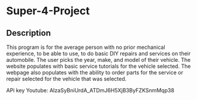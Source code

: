 # Super-4-Project

## Description 

This program is for the average person with no prior mechanical experience, to be able to use, to do basic DIY repairs and services on their automobile.
The user picks the year, make, and model of their vehicle.
The website populates with basic service tutorials for the vehicle selected.
The webpage also populates with the ability to order parts for the service or repair selected for the vehicle that was selected.

APi key Youtube:  AIzaSyBniUrdA_ATDmJ6H5XjB3ByFZKSnmMqp38
